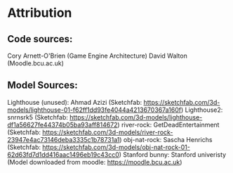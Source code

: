 # Attribution

## Code sources:
Cory Arnett-O'Brien (Game Engine Architecture)
David Walton (Moodle.bcu.ac.uk)

## Model Sources:
Lighthouse (unused): Ahmad Azizi (Sketchfab: https://sketchfab.com/3d-models/lighthouse-01-f62ff1dd93fe4044a4213670367a160f)
Lighthouse2: snrnsrk5 (Sketchfab: https://sketchfab.com/3d-models/lighthouse-df1a56627fe44374b05ba93aff814672)
river-rock: GetDeadEntertainment (Sketchfab: https://sketchfab.com/3d-models/river-rock-23947e4ac73146deba3335c1b78731a1)
obj-nat-rock: Sascha Henrichs (Sketchfab: https://sketchfab.com/3d-models/obj-nat-rock-01-62d63fd7d1dd416aac1496eb19c43cc0)
Stanford bunny: Stanford univeristy (Model downloaded from moodle: https://moodle.bcu.ac.uk)
